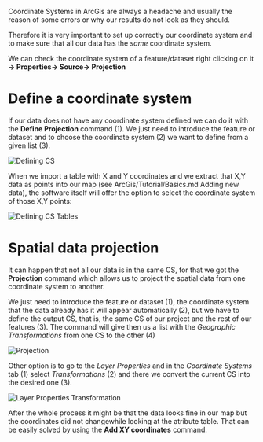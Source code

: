 Coordinate Systems in ArcGis are always a headache and usually the reason of some errors or why our results do not look as they should.

Therefore it is very important to set up correctly our coordinate system and to make sure that all our data has the <i>same</i> coordinate system.

We can check the coordinate system of a feature/dataset right clicking on it <b>-> Properties-> Source-> Projection</b>

# Define a coordinate system

If our data does not have any coordinate system defined we can do it with the <b>Define Projection</b> command (1). We just need to introduce the feature or dataset and to choose the coordinate system (2) we want to define from a given list (3).

![Defining CS](https://raw.githubusercontent.com/biometry/ArcGis/master/Images/Coordinate%20Systems/Defining%20CS.JPG)

When we import a table with X and Y coordinates and we extract that X,Y data as points into our map (see ArcGis/Tutorial/Basics.md Adding new data), the software itself will offer the option to select the coordinate system of those X,Y points:

![Defining CS Tables](https://raw.githubusercontent.com/biometry/ArcGis/master/Images/Coordinate%20Systems/Defining%20CS%20Tables.JPG)

# Spatial data projection

It can happen that not all our data is in the same CS, for that we got the <b>Projection</b> command which allows us to project the spatial data from one coordinate system to another.

We just need to introduce the feature or dataset (1), the coordinate system that the data already has it will appear automatically (2), but we have to define the output CS, that is, the same CS of our project and the rest of our features (3). The command will give then us a list with the <i>Geographic Transformations</i> from one CS to the other (4)

![Projection](https://raw.githubusercontent.com/biometry/ArcGis/master/Images/Coordinate%20Systems/Project.JPG)

Other option is to go to the <i>Layer Properties</i> and in the <i>Coordinate Systems</i> tab (1) select <i>Transformations</i> (2) and there we convert the current CS into the desired one (3).

![Layer Properties Transformation](https://raw.githubusercontent.com/biometry/ArcGis/master/Images/Coordinate%20Systems/Data%20Frame%20Transformation.JPG)

After the whole process it might be that the data looks fine in our map but the coordinates did not changewhile looking at the atribute table. That can be easily solved by using the <b>Add XY coordinates</b> command.
